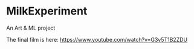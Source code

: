 # MilkExperiment
An Art &amp; ML project

The final film is here: https://www.youtube.com/watch?v=G3v5T1B2ZDU
